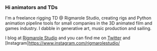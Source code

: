 ### Hi animators and TDs

I'm a freelance rigging TD @ Rigmarole Studio, creating rigs and Python animation pipeline tools for small companies in the 3D animated film and games industry. I dabble in generative art, music production and sailing.

I blog at [Rigmarole Studio](https://rigmarolestudio.com/) and you can find me on [Twitter](https://twitter.com/chrislesage) and [Instagram]https://www.instagram.com/rigmarolestudio/
